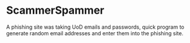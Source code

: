 # ScammerSpammer
A phishing site was taking UoD emails and passwords, quick program to generate random email addresses and enter them into the phishing site.
